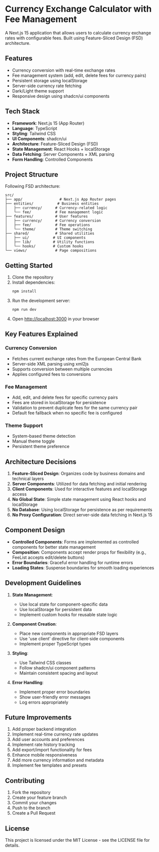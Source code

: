 # Currency Exchange Calculator with Fee Management

A Next.js 15 application that allows users to calculate currency exchange rates with configurable fees. Built using Feature-Sliced Design (FSD) architecture.

## Features

- Currency conversion with real-time exchange rates
- Fee management system (add, edit, delete fees for currency pairs)
- Persistent storage using localStorage
- Server-side currency rate fetching
- Dark/Light theme support
- Responsive design using shadcn/ui components

## Tech Stack

- **Framework**: Next.js 15 (App Router)
- **Language**: TypeScript
- **Styling**: Tailwind CSS
- **UI Components**: shadcn/ui
- **Architecture**: Feature-Sliced Design (FSD)
- **State Management**: React Hooks + localStorage
- **Data Fetching**: Server Components + XML parsing
- **Form Handling**: Controlled Components

## Project Structure

Following FSD architecture:

```
src/
├── app/                 # Next.js App Router pages
├── entities/           # Business entities
│   ├── currency/      # Currency-related logic
│   └── fee/           # Fee management logic
├── features/          # User features
│   ├── currency/      # Currency conversion
│   ├── fee/           # Fee operations
│   └── theme/         # Theme switching
├── shared/            # Shared utilities
│   ├── ui/           # UI components
│   ├── lib/          # Utility functions
│   └── hooks/        # Custom hooks
└── views/             # Page compositions
```

## Getting Started

1. Clone the repository
2. Install dependencies:
   ```bash
   npm install
   ```
3. Run the development server:
   ```bash
   npm run dev
   ```
4. Open [http://localhost:3000](http://localhost:3000) in your browser

## Key Features Explained

### Currency Conversion

- Fetches current exchange rates from the European Central Bank
- Server-side XML parsing using xml2js
- Supports conversion between multiple currencies
- Applies configured fees to conversions

### Fee Management

- Add, edit, and delete fees for specific currency pairs
- Fees are stored in localStorage for persistence
- Validation to prevent duplicate fees for the same currency pair
- Default fee fallback when no specific fee is configured

### Theme Support

- System-based theme detection
- Manual theme toggle
- Persistent theme preference

## Architecture Decisions

1. **Feature-Sliced Design**: Organizes code by business domains and technical layers
2. **Server Components**: Utilized for data fetching and initial rendering
3. **Client Components**: Used for interactive features and localStorage access
4. **No Global State**: Simple state management using React hooks and localStorage
5. **No Database**: Using localStorage for persistence as per requirements
6. **No Proxy Configuration**: Direct server-side data fetching in Next.js 15

## Component Design

- **Controlled Components**: Forms are implemented as controlled components for better state management
- **Composition**: Components accept render props for flexibility (e.g., FeeList accepts edit/delete buttons)
- **Error Boundaries**: Graceful error handling for runtime errors
- **Loading States**: Suspense boundaries for smooth loading experiences

## Development Guidelines

1. **State Management**:
   - Use local state for component-specific data
   - Use localStorage for persistent data
   - Implement custom hooks for reusable state logic

2. **Component Creation**:
   - Place new components in appropriate FSD layers
   - Use 'use client' directive for client-side components
   - Implement proper TypeScript types

3. **Styling**:
   - Use Tailwind CSS classes
   - Follow shadcn/ui component patterns
   - Maintain consistent spacing and layout

4. **Error Handling**:
   - Implement proper error boundaries
   - Show user-friendly error messages
   - Log errors appropriately

## Future Improvements

1. Add proper backend integration
2. Implement real-time currency rate updates
3. Add user accounts and preferences
4. Implement rate history tracking
5. Add export/import functionality for fees
6. Enhance mobile responsiveness
7. Add more currency information and metadata
8. Implement fee templates and presets

## Contributing

1. Fork the repository
2. Create your feature branch
3. Commit your changes
4. Push to the branch
5. Create a Pull Request

## License

This project is licensed under the MIT License - see the LICENSE file for details.
